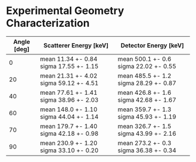 # Experimental Geometry Characterization

| Angle [deg] | Scatterer Energy [keV]                 | Detector Energy [keV]                  |
| ----------- | -------------------------------------- | -------------------------------------- |
| 0           | mean 11.34 +- 0.84 sigma 17.55 +- 1.15 | mean 500.1 +- 0.6 sigma 22.02 +- 0.55  |
| 20          | mean 21.31 +- 4.02 sigma 59.12 +- 4.51 | mean 485.5 +- 1.2 sigma 28.29 +- 0.87  |
| 40          | mean 77.61 +- 1.41 sigma 38.96 +- 2.03 | mean 426.8 +- 1.6 sigma 42.68 +- 1.67  |
| 60          | mean 148.0 +- 1.10 sigma 44.04 +- 1.14 | mean 359.7 +- 1.3 sigma 45.93 +- 1.19  |
| 70          | mean 179.7 +- 1.40 sigma 42.18 +- 0.98 | mean 326.7 +- 1.5 sigma 43.99 +- 2.16  |
| 90          | mean 230.9 +- 1.20 sigma 33.10 +- 0.20 | mean 273.2 +- 0.3 sigma 36.38 +- 0.34  |
